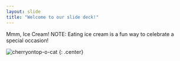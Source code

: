 ```yaml
---
layout: slide
title: "Welcome to our slide deck!"
---
```


Mmm, Ice Cream!
NOTE: Eating ice cream is a fun way to celebrate a special occasion!

![cherryontop-o-cat](https://octodex.github.com/images/cherryontop-o-cat.png)
{: .center}
